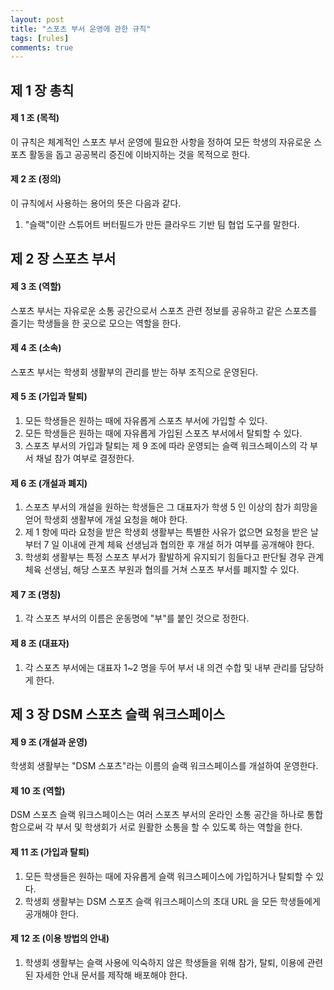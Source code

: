 ```yaml
---
layout: post
title: "스포츠 부서 운영에 관한 규칙"
tags: [rules]
comments: true
---
```


## 제 1 장 총칙

#### 제 1 조 (목적)

이 규칙은 체계적인 스포츠 부서 운영에 필요한 사항을 정하여 모든 학생의 자유로운 스포츠 활동을 돕고 공공복리 증진에 이바지하는 것을 목적으로 한다.

#### 제 2 조 (정의)

이 규칙에서 사용하는 용어의 뜻은 다음과 같다.

1.  "슬랙"이란 스튜어트 버터필드가 만든 클라우드 기반 팀 협업 도구를 말한다.

## 제 2 장 스포츠 부서

#### 제 3 조 (역할)

스포츠 부서는 자유로운 소통 공간으로서 스포츠 관련 정보를 공유하고 같은 스포츠를 즐기는 학생들을 한 곳으로 모으는 역할을 한다.

#### 제 4 조 (소속)

스포츠 부서는 학생회 생활부의 관리를 받는 하부 조직으로 운영된다.

#### 제 5 조 (가입과 탈퇴)

1.  모든 학생들은 원하는 때에 자유롭게 스포츠 부서에 가입할 수 있다.
1.  모든 학생들은 원하는 때에 자유롭게 가입된 스포츠 부서에서 탈퇴할 수 있다.
1.  스포츠 부서의 가입과 탈퇴는 제 9 조에 따라 운영되는 슬랙 워크스페이스의 각 부서 채널 참가 여부로 결정한다.

#### 제 6 조 (개설과 폐지)

1.  스포츠 부서의 개설을 원하는 학생들은 그 대표자가 학생 5 인 이상의 참가 희망을 얻어 학생회 생활부에 개설 요청을 해야 한다.
1.  제 1 항에 따라 요청을 받은 학생회 생활부는 특별한 사유가 없으면 요청을 받은 날부터 7 일 이내에 관계 체육 선생님과 협의한 후 개설 허가 여부를 공개해야 한다.
1.  학생회 생활부는 특정 스포츠 부서가 활발하게 유지되기 힘들다고 판단될 경우 관계 체육 선생님, 해당 스포츠 부원과 협의를 거쳐 스포츠 부서를 폐지할 수 있다.

#### 제 7 조 (명칭)

1.  각 스포츠 부서의 이름은 운동명에 "부"를 붙인 것으로 정한다.

#### 제 8 조 (대표자)

1.  각 스포츠 부서에는 대표자 1~2 명을 두어 부서 내 의견 수합 및 내부 관리를 담당하게 한다.

## 제 3 장 DSM 스포츠 슬랙 워크스페이스

#### 제 9 조 (개설과 운영)

학생회 생활부는 "DSM 스포츠"라는 이름의 슬랙 워크스페이스를 개설하여 운영한다.

#### 제 10 조 (역할)

DSM 스포츠 슬랙 워크스페이스는 여러 스포츠 부서의 온라인 소통 공간을 하나로 통합 함으로써 각 부서 및 학생회가 서로 원활한 소통을 할 수 있도록 하는 역할을 한다.

#### 제 11 조 (가입과 탈퇴)

1.  모든 학생들은 원하는 때에 자유롭게 슬랙 워크스페이스에 가입하거나 탈퇴할 수 있다.
1.  학생회 생활부는 DSM 스포츠 슬랙 워크스페이스의 초대 URL 을 모든 학생들에게 공개해야 한다.

#### 제 12 조 (이용 방법의 안내)

1.  학생회 생활부는 슬랙 사용에 익숙하지 않은 학생들을 위해 참가, 탈퇴, 이용에 관련된 자세한 안내 문서를 제작해 배포해야 한다.